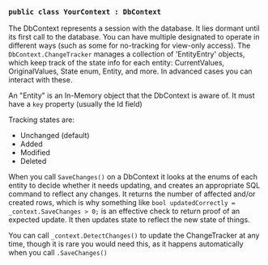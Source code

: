 ### `public class YourContext : DbContext`

The DbContext represents a session with the database.  It lies dormant until its first call to the database.  You can have multiple designated to operate in different ways (such as some for no-tracking for view-only access).  The `DbContext.ChangeTracker` manages a collection of 'EntityEntry' objects, which keep track of the state info for each entity:  CurrentValues, OriginalValues, State enum, Entity, and more.  In advanced cases you can interact with these.

An "Entity" is an In-Memory object that the DbContext is aware of.  It must have a `key` property (usually the Id field)

Tracking states are:
- Unchanged (default)
- Added
- Modified
- Deleted

When you call `SaveChanges()` on a DbContext it looks at the enums of each entity to decide whether it needs updating, and creates an appropriate SQL command to reflect any changes.  It returns the number of affected and/or created rows, which is why something like `bool updatedCorrectly = _context.SaveChanges > 0;` is an effective check to return proof of an expected update.  It then updates state to reflect the new state of things.

You can call `_context.DetectChanges()` to update the ChangeTracker at any time, though it is rare you would need this, as it happens automatically when you call `.SaveChanges()`

